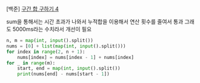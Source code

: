 [백준] [구간 합 구하기 4](https://www.acmicpc.net/problem/11659)

sum을 통해서는 시간 초과가 나와서 누적합을 이용해서 연산 횟수를 줄여서 통과
그래도 5000ms라는 수치라서 개선이 필요

```py
n, m = map(int, input().split())
nums = [0] + list(map(int, input().split()))
for index in range(2, n + 1):
    nums[index] = nums[index - 1] + nums[index]
for _ in range(m):
    start, end = map(int, input().split())
    print(nums[end] - nums[start - 1])
```